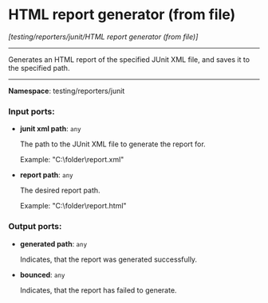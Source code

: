 # HTML report generator (from file)

_[testing/reporters/junit/HTML report generator (from file)]_

---

Generates an HTML report of the specified JUnit XML file, and saves it to the specified path.

---

__Namespace__: testing/reporters/junit

### Input ports:

* __junit xml path__: ` any `

    The path to the JUnit XML file to generate the report for.
    
    Example:
    "C:\\folder\\report.xml"


* __report path__: ` any `

    The desired report path.
    
    Example:
    "C:\\folder\\report.html"

### Output ports:

* __generated path__: ` any `

    Indicates, that the report was generated successfully.


* __bounced__: ` any `

    Indicates, that the report has failed to generate.


